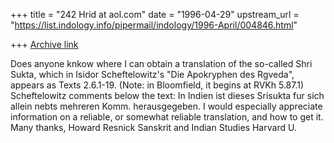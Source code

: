 +++
title = "242 Hrid at aol.com"
date = "1996-04-29"
upstream_url = "https://list.indology.info/pipermail/indology/1996-April/004846.html"

+++
[Archive link](https://list.indology.info/pipermail/indology/1996-April/004846.html)

Does anyone knkow where I can obtain a translation of the so-called Shri
Sukta, which in Isidor Scheftelowitz's "Die Apokryphen des Rgveda", appears
as Texts 2.6.1-19. (Note: in Bloomfield, it begins at RVKh 5.87.1)
 Scheftelowitz comments below the text: 
In Indien ist dieses Srisukta fur sich allein nebts mehreren Komm.
herausgegeben.
I would especially appreciate information on a reliable, or somewhat reliable
translation, and how to get it.
 Many thanks,
Howard Resnick
Sanskrit and Indian Studies
Harvard U.




